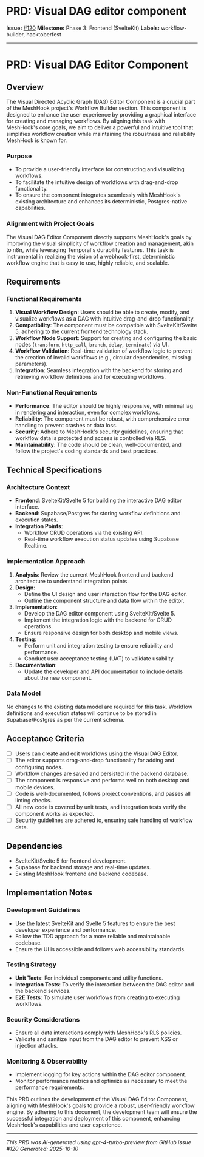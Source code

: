 # PRD: Visual DAG editor component

**Issue:** [#120](https://github.com/profullstack/meshhook/issues/120)
**Milestone:** Phase 3: Frontend (SvelteKit)
**Labels:** workflow-builder, hacktoberfest

---

# PRD: Visual DAG Editor Component

## Overview

The Visual Directed Acyclic Graph (DAG) Editor Component is a crucial part of the MeshHook project's Workflow Builder section. This component is designed to enhance the user experience by providing a graphical interface for creating and managing workflows. By aligning this task with MeshHook's core goals, we aim to deliver a powerful and intuitive tool that simplifies workflow creation while maintaining the robustness and reliability MeshHook is known for.

### Purpose

- To provide a user-friendly interface for constructing and visualizing workflows.
- To facilitate the intuitive design of workflows with drag-and-drop functionality.
- To ensure the component integrates seamlessly with MeshHook's existing architecture and enhances its deterministic, Postgres-native capabilities.

### Alignment with Project Goals

The Visual DAG Editor Component directly supports MeshHook's goals by improving the visual simplicity of workflow creation and management, akin to n8n, while leveraging Temporal's durability features. This task is instrumental in realizing the vision of a webhook-first, deterministic workflow engine that is easy to use, highly reliable, and scalable.

## Requirements

### Functional Requirements

1. **Visual Workflow Design**: Users should be able to create, modify, and visualize workflows as a DAG with intuitive drag-and-drop functionality.
2. **Compatibility**: The component must be compatible with SvelteKit/Svelte 5, adhering to the current frontend technology stack.
3. **Workflow Node Support**: Support for creating and configuring the basic nodes (`transform`, `http_call`, `branch`, `delay`, `terminate`) via UI.
4. **Workflow Validation**: Real-time validation of workflow logic to prevent the creation of invalid workflows (e.g., circular dependencies, missing parameters).
5. **Integration**: Seamless integration with the backend for storing and retrieving workflow definitions and for executing workflows.

### Non-Functional Requirements

- **Performance**: The editor should be highly responsive, with minimal lag in rendering and interaction, even for complex workflows.
- **Reliability**: The component must be robust, with comprehensive error handling to prevent crashes or data loss.
- **Security**: Adhere to MeshHook's security guidelines, ensuring that workflow data is protected and access is controlled via RLS.
- **Maintainability**: The code should be clean, well-documented, and follow the project's coding standards and best practices.

## Technical Specifications

### Architecture Context

- **Frontend**: SvelteKit/Svelte 5 for building the interactive DAG editor interface.
- **Backend**: Supabase/Postgres for storing workflow definitions and execution states.
- **Integration Points**:
  - Workflow CRUD operations via the existing API.
  - Real-time workflow execution status updates using Supabase Realtime.

### Implementation Approach

1. **Analysis**: Review the current MeshHook frontend and backend architecture to understand integration points.
2. **Design**:
   - Define the UI design and user interaction flow for the DAG editor.
   - Outline the component structure and data flow within the editor.
3. **Implementation**:
   - Develop the DAG editor component using SvelteKit/Svelte 5.
   - Implement the integration logic with the backend for CRUD operations.
   - Ensure responsive design for both desktop and mobile views.
4. **Testing**:
   - Perform unit and integration testing to ensure reliability and performance.
   - Conduct user acceptance testing (UAT) to validate usability.
5. **Documentation**:
   - Update the developer and API documentation to include details about the new component.

### Data Model

No changes to the existing data model are required for this task. Workflow definitions and execution states will continue to be stored in Supabase/Postgres as per the current schema.

## Acceptance Criteria

- [ ] Users can create and edit workflows using the Visual DAG Editor.
- [ ] The editor supports drag-and-drop functionality for adding and configuring nodes.
- [ ] Workflow changes are saved and persisted in the backend database.
- [ ] The component is responsive and performs well on both desktop and mobile devices.
- [ ] Code is well-documented, follows project conventions, and passes all linting checks.
- [ ] All new code is covered by unit tests, and integration tests verify the component works as expected.
- [ ] Security guidelines are adhered to, ensuring safe handling of workflow data.

## Dependencies

- SvelteKit/Svelte 5 for frontend development.
- Supabase for backend storage and real-time updates.
- Existing MeshHook frontend and backend codebase.

## Implementation Notes

### Development Guidelines

- Use the latest SvelteKit and Svelte 5 features to ensure the best developer experience and performance.
- Follow the TDD approach for a more reliable and maintainable codebase.
- Ensure the UI is accessible and follows web accessibility standards.

### Testing Strategy

- **Unit Tests**: For individual components and utility functions.
- **Integration Tests**: To verify the interaction between the DAG editor and the backend services.
- **E2E Tests**: To simulate user workflows from creating to executing workflows.

### Security Considerations

- Ensure all data interactions comply with MeshHook's RLS policies.
- Validate and sanitize input from the DAG editor to prevent XSS or injection attacks.

### Monitoring & Observability

- Implement logging for key actions within the DAG editor component.
- Monitor performance metrics and optimize as necessary to meet the performance requirements.

This PRD outlines the development of the Visual DAG Editor Component, aligning with MeshHook's goals to provide a robust, user-friendly workflow engine. By adhering to this document, the development team will ensure the successful integration and deployment of this component, enhancing MeshHook's capabilities and user experience.

---

*This PRD was AI-generated using gpt-4-turbo-preview from GitHub issue #120*
*Generated: 2025-10-10*

